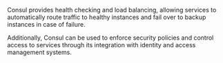 Consul provides health checking and load balancing, allowing services to automatically route traffic to healthy instances and fail over to backup instances in case of failure. 

Additionally, Consul can be used to enforce security policies and control access to services through its integration with identity and access management systems.